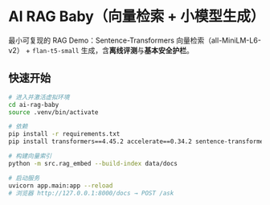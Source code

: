 # AI RAG Baby（向量检索 + 小模型生成）

最小可复现的 RAG Demo：Sentence-Transformers 向量检索（all-MiniLM-L6-v2） + `flan-t5-small` 生成，含**离线评测**与**基本安全护栏**。

## 快速开始
```bash
# 进入并激活虚拟环境
cd ai-rag-baby
source .venv/bin/activate

# 依赖
pip install -r requirements.txt
pip install transformers==4.45.2 accelerate==0.34.2 sentence-transformers==2.7.0 torch==2.4.1

# 构建向量索引
python -m src.rag_embed --build-index data/docs

# 启动服务
uvicorn app.main:app --reload
# 浏览器 http://127.0.0.1:8000/docs → POST /ask
